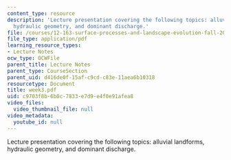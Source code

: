 ```yaml
---
content_type: resource
description: 'Lecture presentation covering the following topics: alluvial landforms,
  hydraulic geometry, and dominant discharge.'
file: /courses/12-163-surface-processes-and-landscape-evolution-fall-2004/c9703f8b6b0c7833e7d9e4f0e91afea8_week3.pdf
file_type: application/pdf
learning_resource_types:
- Lecture Notes
ocw_type: OCWFile
parent_title: Lecture Notes
parent_type: CourseSection
parent_uid: d416de0f-15af-c9cd-c83e-11aea6b10318
resourcetype: Document
title: week3.pdf
uid: c9703f8b-6b0c-7833-e7d9-e4f0e91afea8
video_files:
  video_thumbnail_file: null
video_metadata:
  youtube_id: null
---
```

Lecture presentation covering the following topics: alluvial landforms, hydraulic geometry, and dominant discharge.

